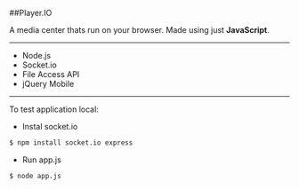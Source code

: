 ##Player.IO

A media center thats run on your browser. 
Made using just **JavaScript**.

---

- Node.js
- Socket.io
- File Access API
- jQuery Mobile 

---
 
To test application local:

- Instal socket.io

```bash
$ npm install socket.io express
```

- Run app.js

```bash
$ node app.js
```